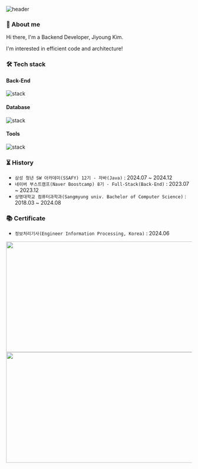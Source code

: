 ![header](https://capsule-render.vercel.app/api?type=waving&color=timeGradient&text=JIYOUNG%20KIM&fontSize=60&fontAlignY=40&fontAlign=30&height=200&fontColor=ffffff)

### 👷 About me
Hi there, I'm a Backend Developer, Jiyoung Kim.

I'm interested in efficient code and architecture!

### 🛠️ Tech stack

#### Back-End
![stack](https://skillicons.dev/icons?i=java,javascript,spring,django,express,nodejs,nestjs,aws)

#### Database
![stack](https://skillicons.dev/icons?i=mysql,redis,postgresql,mongo)

#### Tools
![stack](https://skillicons.dev/icons?i=github,githubactions,figma)

### ⏳ History
- `삼성 청년 SW 아카데미(SSAFY) 12기 - 자바(Java)` : 2024.07 ~ 2024.12
- `네이버 부스트캠프(Naver Boostcamp) 8기 - Full-Stack(Back-End)` : 2023.07 ~ 2023.12
- `상명대학교 컴퓨터과학과(Sangmyung univ. Bachelor of Computer Science)` : 2018.03 ~ 2024.08

### 📚 Certificate
- `정보처리기사(Engineer Information Processing, Korea)` : 2024.06

<a href="https://github.com/devxb/gitanimals">
<img
  src="https://render.gitanimals.org/farms/famo1245"
  width="600"
  height="300"
/>
</a>

<a href="https://solve-nyang.com">
<img
  src="https://api.solve-nyang.com/compose/kandallee007"
  width="600"
  height="300"
/>
</a>
